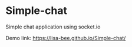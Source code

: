 # Simple-chat

Simple chat application using socket.io

Demo link: https://lisa-bee.github.io/Simple-chat/
